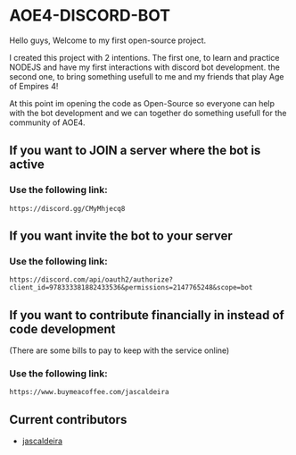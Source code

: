 # AOE4-DISCORD-BOT

Hello guys,
Welcome to my first open-source project.

I created this project with 2 intentions.
The first one, to learn and practice NODEJS and have my first interactions with discord bot development.
the second one, to bring something usefull to me and my friends that play Age of Empires 4!

At this point im opening the code as Open-Source so everyone can help with the bot development and we can together do something usefull for the community of AOE4.

## If you want to JOIN a server where the bot is active
### Use the following link:
```
https://discord.gg/CMyMhjecq8
```

## If you want invite the bot to your server
### Use the following link:
```
https://discord.com/api/oauth2/authorize?client_id=978333381882433536&permissions=2147765248&scope=bot
```

## If you want to contribute financially in instead of code development
(There are some bills to pay to keep with the service online)
### Use the following link:
```
https://www.buymeacoffee.com/jascaldeira
```


## Current contributors
- [jascaldeira](https://github.com/jascaldeira)
